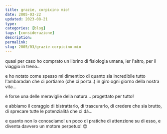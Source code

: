 ```yaml
---
title: grazie, corpicino mio!
date: 2005-03-22
updated: 2023-08-21
type: 
categories: [blog]
tags: [considerazione]
description: 
permalink: 
slug: 2005/03/grazie-corpicino-mio
---
```


quasi per caso ho comprato un librino di fisiologia umana, ier l'altro, per il viaggio in treno..

e ho notato come spesso mi dimentico di quanto sia incredibile tutto l'ambaradan che ci portiamo (che ci porta..) in giro ogni giorno della nostra vita…

è forse una delle meraviglie della natura… progettato per tutto!

e abbiamo il coraggio di bistrattarlo, di trascurarlo, di credere che sia brutto, di sprecare tutte le potenzialità che ci dà…
  
e quanto non lo conosciamo! un poco di pratiche di attenzione su di esso, e diventa davvero un motore perpetuo! 😉